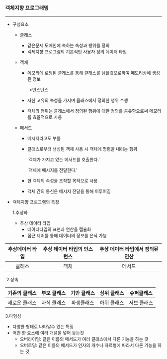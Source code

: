 ### 객체지향 프로그래밍

---

- 구성요소

  - 클래스  

    - 같은문제 도메인에 속하는 속성과 행위를 정의
    - 객체지향 프로그램의 기본적인 사용자 정의 데이터 타입

  - 객체

    - 메모리에 로딩된 클래스를 통해 클래스를 템플릿으로하여 메모리상에 생성된 정보

      ->인스턴스

    - 자신 고유의 속성을 가지며 클래스에서 정의한 행위 수행

    - 객체의 행위는 클래스에서 정의된 행위에 대한 정의를 공유함으로써 메모리를 효율적으로 사용

  - 메서드 

    - 메시지라고도 부름

    - 클래스로부터 생성된 객체 사용 시 객체에 명령을 내리는 행위

      '객체가 가지고 있는 메서드를 호출한다.'

      '객체에 메시지를 전달한다.'

    - 한 객체의 속성을 조작할 목적으로 사용
    - 객체 간의 통신은 메시지 전달을 통해 이루어짐

- 객체지향 프로그램의 특징

  1.추상화

  - 추상 데이터 타입
    - 데이터타입의 표현과 연산을 캡슐화
    - 접근 제어를 통해 데이터의 정보를 은닉 가능

| 추상데이터 타입 | 추상 데이터 타입의 인스턴스 | 추상 데이터 타입에서 정의된 연산 |
| :-------------: | :-------------------------: | :------------------------------: |
|     클래스      |            객체             |              메서드              |

​	2.상속

| 기존의 클래스 | 부모 클래스 | 기반 클래스 | 상위 클래스 | 슈퍼클래스  |
| :-----------: | :---------: | :---------: | :---------: | :---------: |
| 새로운 클래스 | 자식 클래스 | 파생클래스  | 하위 클래스 | 서브 클래스 |

3.다형성

- 다양한 형태로 나타날수 있는 특징
- 어떤 한 요소에 여러 개념을 넣어 놓는것
  - 오버라이딩: 같은 이름의 메서드가 여러 클래스에서 다른 기능을 하는 것
  - 오버로딩: 같은 이름의 메서드가 인자의 개수나 자료형에 따라서 다른 기능을 하는 것